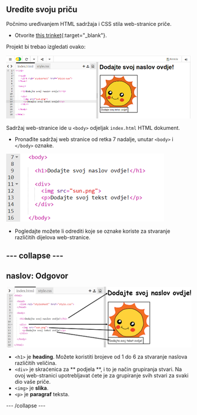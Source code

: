 ## Uredite svoju priču

Počnimo uređivanjem HTML sadržaja i CSS stila web-stranice priče.

+ Otvorite [this trinket](http://jumpto.cc/web-story){:target="_blank"}.

Projekt bi trebao izgledati ovako:

![screenshot](images/story-starter.png)

Sadržaj web-stranice ide u `<body>` odjeljak `index.html` HTML dokument.

+ Pronađite sadržaj web stranice od retka 7 nadalje, unutar `<body>` i `</body>` oznake.

![screenshot](images/story-html.png)

+ Pogledajte možete li odrediti koje se oznake koriste za stvaranje različitih dijelova web-stranice.

## \--- collapse \---

## naslov: Odgovor

![screenshot](images/story-elements.png)

+ `<h1>` je **heading**. Možete koristiti brojeve od 1 do 6 za stvaranje naslova različitih veličina.
+ `<div>` je skraćenica za ** podjela **, i to je način grupiranja stvari. Na ovoj web-stranici upotrebljavat ćete je za grupiranje svih stvari za svaki dio vaše priče.
+ `<img>` je **slika**.
+ `<p>` je **paragraf** teksta.

\--- /collapse \---